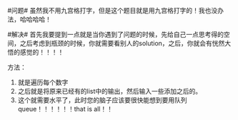 #问题#
虽然我不用九宫格打字，但是这个题目就是用九宫格打字的！我也没办法，哈哈哈哈！


#解决#
首先我要提到一点就是当你遇到了问题的时候，先给自己一点思考得的空间，之后考虑到瓶颈的时候，你就需要看别人的solution，之后，你就会有恍然大悟的感觉的！！！！


方法：

1. 就是遍历每个数字
2. 之后就是将原来已经有的list中的输出，然后输入一些添加之后的。
3. 这个就需要水平了，此时您的脑子应该要很快能想到要用队列queue！！！！！！that is all！！